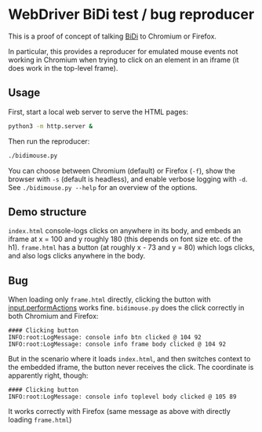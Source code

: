 # WebDriver BiDi test / bug reproducer

This is a proof of concept of talking [BiDi](https://w3c.github.io/webdriver-bidi/) to Chromium or Firefox.

In particular, this provides a reproducer for emulated mouse events not working
in Chromium when trying to click on an element in an iframe (it does work in
the top-level frame).

## Usage

First, start a local web server to serve the HTML pages:

```sh
python3 -m http.server &
```

Then run the reproducer:

```sh
./bidimouse.py
```

You can choose between Chromium (default) or Firefox (`-f`), show the browser
with `-s` (default is headless), and enable verbose logging with `-d`. See
`./bidimouse.py --help` for an overview of the options.

## Demo structure

`index.html` console-logs clicks on anywhere in its body, and embeds an iframe
at x = 100 and y roughly 180 (this depends on font size etc. of the h1).
`frame.html` has a button (at roughly x - 73 and y = 80) which logs clicks, and
also logs clicks anywhere in the body.

## Bug

When loading only `frame.html` directly, clicking the button with
[input.performActions](https://w3c.github.io/webdriver-bidi/#command-input-performActions)
works fine. `bidimouse.py` does the click correctly in both Chromium and
Firefox:

```
#### Clicking button
INFO:root:LogMessage: console info btn clicked @ 104 92
INFO:root:LogMessage: console info frame body clicked @ 104 92
```

But in the scenario where it loads `index.html`, and then switches context to
the embedded iframe, the button never receives the click. The coordinate is
apparently right, though:

```
#### Clicking button
INFO:root:LogMessage: console info toplevel body clicked @ 105 89
```

It works correctly with Firefox (same message as above with directly loading
`frame.html`)
